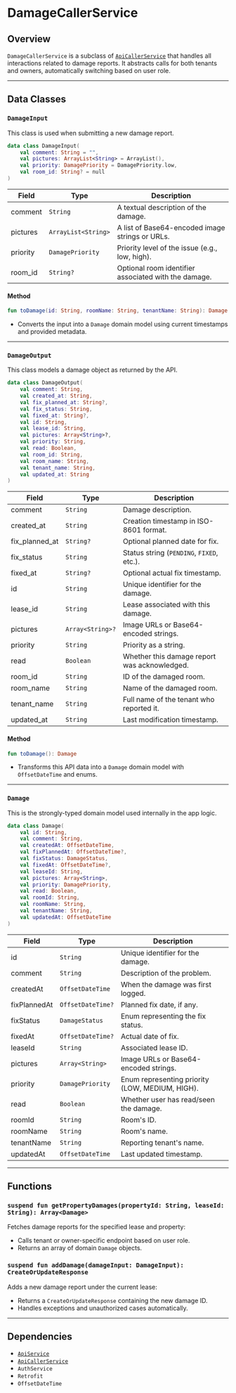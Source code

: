 # DamageCallerService

## Overview

`DamageCallerService` is a subclass of [`ApiCallerService`](./ApiCallerService.md) that handles all interactions related to damage reports. It abstracts calls for both tenants and owners, automatically switching based on user role.

---

## Data Classes

### `DamageInput`

This class is used when submitting a new damage report.

```kotlin
data class DamageInput(
    val comment: String = "",
    val pictures: ArrayList<String> = ArrayList(),
    val priority: DamagePriority = DamagePriority.low,
    val room_id: String? = null
)
```

| Field    | Type                | Description                                          |
| -------- | ------------------- | ---------------------------------------------------- |
| comment  | `String`            | A textual description of the damage.                 |
| pictures | `ArrayList<String>` | A list of Base64-encoded image strings or URLs.      |
| priority | `DamagePriority`    | Priority level of the issue (e.g., low, high).       |
| room\_id | `String?`           | Optional room identifier associated with the damage. |

#### Method

```kotlin
fun toDamage(id: String, roomName: String, tenantName: String): Damage
```

* Converts the input into a `Damage` domain model using current timestamps and provided metadata.

---

### `DamageOutput`

This class models a damage object as returned by the API.

```kotlin
data class DamageOutput(
    val comment: String,
    val created_at: String,
    val fix_planned_at: String?,
    val fix_status: String,
    val fixed_at: String?,
    val id: String,
    val lease_id: String,
    val pictures: Array<String>?,
    val priority: String,
    val read: Boolean,
    val room_id: String,
    val room_name: String,
    val tenant_name: String,
    val updated_at: String
)
```

| Field            | Type             | Description                                  |
| ---------------- | ---------------- | -------------------------------------------- |
| comment          | `String`         | Damage description.                          |
| created\_at      | `String`         | Creation timestamp in ISO-8601 format.       |
| fix\_planned\_at | `String?`        | Optional planned date for fix.               |
| fix\_status      | `String`         | Status string (`PENDING`, `FIXED`, etc.).    |
| fixed\_at        | `String?`        | Optional actual fix timestamp.               |
| id               | `String`         | Unique identifier for the damage.            |
| lease\_id        | `String`         | Lease associated with this damage.           |
| pictures         | `Array<String>?` | Image URLs or Base64-encoded strings.        |
| priority         | `String`         | Priority as a string.                        |
| read             | `Boolean`        | Whether this damage report was acknowledged. |
| room\_id         | `String`         | ID of the damaged room.                      |
| room\_name       | `String`         | Name of the damaged room.                    |
| tenant\_name     | `String`         | Full name of the tenant who reported it.     |
| updated\_at      | `String`         | Last modification timestamp.                 |

#### Method

```kotlin
fun toDamage(): Damage
```

* Transforms this API data into a `Damage` domain model with `OffsetDateTime` and enums.

---

### `Damage`

This is the strongly-typed domain model used internally in the app logic.

```kotlin
data class Damage(
    val id: String,
    val comment: String,
    val createdAt: OffsetDateTime,
    val fixPlannedAt: OffsetDateTime?,
    val fixStatus: DamageStatus,
    val fixedAt: OffsetDateTime?,
    val leaseId: String,
    val pictures: Array<String>,
    val priority: DamagePriority,
    val read: Boolean,
    val roomId: String,
    val roomName: String,
    val tenantName: String,
    val updatedAt: OffsetDateTime
)
```

| Field        | Type              | Description                                     |
| ------------ | ----------------- | ----------------------------------------------- |
| id           | `String`          | Unique identifier for the damage.               |
| comment      | `String`          | Description of the problem.                     |
| createdAt    | `OffsetDateTime`  | When the damage was first logged.               |
| fixPlannedAt | `OffsetDateTime?` | Planned fix date, if any.                       |
| fixStatus    | `DamageStatus`    | Enum representing the fix status.               |
| fixedAt      | `OffsetDateTime?` | Actual date of fix.                             |
| leaseId      | `String`          | Associated lease ID.                            |
| pictures     | `Array<String>`   | Image URLs or Base64-encoded strings.           |
| priority     | `DamagePriority`  | Enum representing priority (LOW, MEDIUM, HIGH). |
| read         | `Boolean`         | Whether user has read/seen the damage.          |
| roomId       | `String`          | Room's ID.                                      |
| roomName     | `String`          | Room's name.                                    |
| tenantName   | `String`          | Reporting tenant's name.                        |
| updatedAt    | `OffsetDateTime`  | Last updated timestamp.                         |

---

## Functions

### `suspend fun getPropertyDamages(propertyId: String, leaseId: String): Array<Damage>`

Fetches damage reports for the specified lease and property:

* Calls tenant or owner-specific endpoint based on user role.
* Returns an array of domain `Damage` objects.

### `suspend fun addDamage(damageInput: DamageInput): CreateOrUpdateResponse`

Adds a new damage report under the current lease:

* Returns a `CreateOrUpdateResponse` containing the new damage ID.
* Handles exceptions and unauthorized cases automatically.

---

## Dependencies

* [`ApiService`](../ApiClient/ApiClientAndService.md)
* [`ApiCallerService`](./ApiCallerService.md)
* `AuthService`
* `Retrofit`
* `OffsetDateTime`

